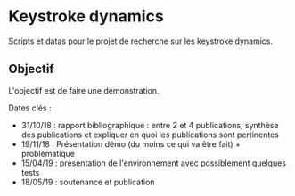 # Keystroke dynamics

Scripts et datas pour le projet de recherche sur les keystroke dynamics.

## Objectif

L'objectif est de faire une démonstration.

Dates clés :

* 31/10/18 : rapport bibliographique : entre 2 et 4 publications, synthèse des publications et expliquer en quoi les publications sont pertinentes
* 19/11/18 : Présentation démo (du moins ce qui va être fait) + problématique
* 15/04/19 : présentation de l'environnement avec possiblement quelques tests
* 18/05/19 : soutenance et publication